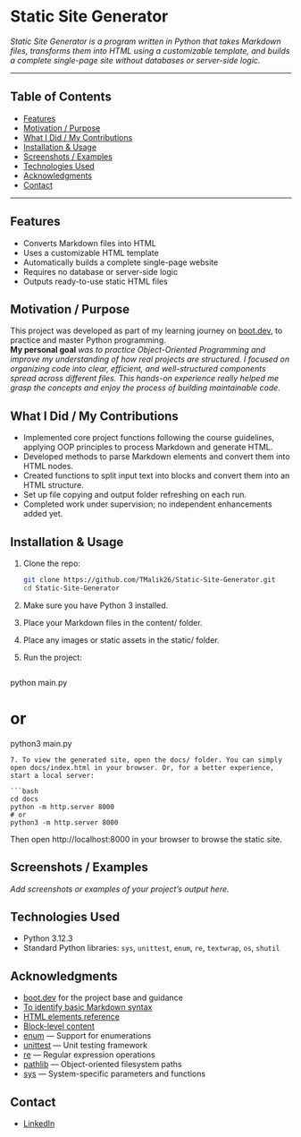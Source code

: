 # Static Site Generator

_Static Site Generator is a program written in Python that takes Markdown files, transforms them into HTML using a customizable template, and builds a complete single-page site without databases or server-side logic._

---

## Table of Contents

- [Features](#features)
- [Motivation / Purpose](#motivation--purpose)
- [What I Did / My Contributions](#what-i-did--my-contributions)
- [Installation & Usage](#installation--usage)
- [Screenshots / Examples](#screenshots--examples)
- [Technologies Used](#technologies-used)
- [Acknowledgments](#acknowledgments)
- [Contact](#contact)

---

## Features

- Converts Markdown files into HTML
- Uses a customizable HTML template
- Automatically builds a complete single-page website
- Requires no database or server-side logic
- Outputs ready-to-use static HTML files

## Motivation / Purpose

This project was developed as part of my learning journey on [boot.dev](https://boot.dev), to practice and master Python programming.  
**My personal goal** _was to practice Object-Oriented Programming and improve my understanding of how real projects are structured. I focused on organizing code into clear, efficient, and well-structured components spread across different files. This hands-on experience really helped me grasp the concepts and enjoy the process of building maintainable code._

## What I Did / My Contributions

- Implemented core project functions following the course guidelines, applying OOP principles to process Markdown and generate HTML.  
- Developed methods to parse Markdown elements and convert them into HTML nodes.  
- Created functions to split input text into blocks and convert them into an HTML structure.  
- Set up file copying and output folder refreshing on each run.  
- Completed work under supervision; no independent enhancements added yet.

## Installation & Usage

1. Clone the repo:

   ```bash
   git clone https://github.com/TMalik26/Static-Site-Generator.git
   cd Static-Site-Generator
   ```
3. Make sure you have Python 3 installed.
4. Place your Markdown files in the content/ folder.
5. Place any images or static assets in the static/ folder.
6. Run the project:

   ```bash
  python main.py
  # or
  python3 main.py
   ```
7. To view the generated site, open the docs/ folder. You can simply open docs/index.html in your browser. Or, for a better experience, start a local server:

```bash
   cd docs
   python -m http.server 8000
   # or
   python3 -m http.server 8000
   ```
Then open http://localhost:8000 in your browser to browse the static site.

## Screenshots / Examples

_Add screenshots or examples of your project’s output here._

## Technologies Used

- Python 3.12.3
- Standard Python libraries: `sys`, `unittest`, `enum`, `re`, `textwrap`, `os`, `shutil`

## Acknowledgments

- [boot.dev](https://boot.dev) for the project base and guidance  
- [To identify basic Markdown syntax](https://www.markdownguide.org/cheat-sheet/)  
- [HTML elements reference](https://developer.mozilla.org/en-US/docs/Web/HTML/Reference/Elements)  
- [Block-level content](https://developer.mozilla.org/en-US/docs/Glossary/Block-level_content)  
- [enum](https://docs.python.org/3/library/enum.html) — Support for enumerations  
- [unittest](https://docs.python.org/3/library/unittest.html) — Unit testing framework  
- [re](https://docs.python.org/3/library/re.html) — Regular expression operations  
- [pathlib](https://docs.python.org/3/library/pathlib.html) — Object-oriented filesystem paths  
- [sys](https://docs.python.org/3/library/sys.html) — System-specific parameters and functions  

## Contact

- [LinkedIn](https://www.linkedin.com/in/tetiana-malik-8bb32335a/)

